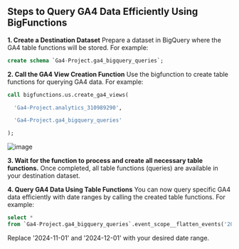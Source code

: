 ## Steps to Query GA4 Data Efficiently Using BigFunctions

**1. Create a Destination Dataset**
Prepare a dataset in BigQuery where the GA4 table functions will be stored. For example:

```sql
create schema `Ga4-Project.ga4_bigquery_queries`;
```

**2. Call the GA4 View Creation Function**
Use the bigfunction to create table functions for querying GA4 data. For example:

```sql
call bigfunctions.us.create_ga4_views(

  'Ga4-Project.analytics_310989290', 

  'Ga4-Project.ga4_bigquery_queries'

);
```

![image](https://github.com/user-attachments/assets/012c6c6f-d8a5-446c-bf57-515708453bcd)


**3. Wait for the function to process and create all necessary table functions.**
Once completed, all table functions (queries) are available in your destination dataset.


**4. Query GA4 Data Using Table Functions**
You can now query specific GA4 data efficiently with date ranges by calling the created table functions. For example:

```sql
select *
from `Ga4-Project.ga4_bigquery_queries`.event_scope__flatten_events('2024-11-01', '2024-12-01');
```

Replace '2024-11-01' and '2024-12-01' with your desired date range.


